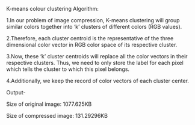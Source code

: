 K-means colour clustering Algorithm:


1.In our problem of image compression, K-means clustering will group similar colors together into ‘k’ clusters 
of different colors (RGB values).

2.Therefore, each cluster centroid is the representative of the three dimensional color vector 
in RGB color space of its respective cluster.

3.Now, these ‘k’ cluster centroids will replace all the color vectors in their respective clusters. 
Thus, we need to only store the label for each pixel which tells the cluster to which this pixel belongs.

4.Additionally, we keep the record of color vectors of each cluster center.

Output-

Size of original image:  1077.625KB

Size of compressed image:  131.29296KB

